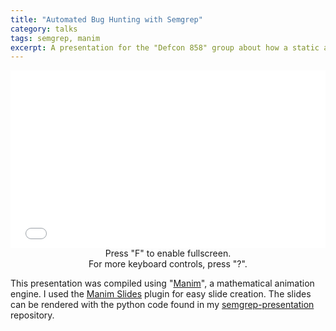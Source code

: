 ```yaml
---
title: "Automated Bug Hunting with Semgrep"
category: talks
tags: semgrep, manim
excerpt: A presentation for the "Defcon 858" group about how a static analysis tool called Semgrep can be leveraged to find different vulnerabilities in a variety of languages.
---
```


<div style="position:relative;padding-bottom:56.25%;">
    <!-- 56.25 comes from aspect ratio of 16:9, change this accordingly -->
    <iframe id="presentation_iframe"
        style="width:100%;height:100%;position:absolute;left:0px;top:0px;"
        frameborder="0"
        width="100%"
        height="100%"
        allowfullscreen
        allow="autoplay"
        src="/assets/files/semgrep/reactjs.html">
    </iframe>
</div>
<script>document.getElementById("presentation_iframe").focus();</script>
<center>Press "F" to enable fullscreen.</center>
<center>For more keyboard controls, press "?".</center>

This presentation was compiled using "[Manim](https://www.manim.community/)", a mathematical animation engine. I used the [Manim Slides](https://manim-slides.eertmans.be/latest/index.html) plugin for easy slide creation. The slides can be rendered with the python code found in my [semgrep-presentation](https://github.com/emorchy/semgrep-presentation) repository.
